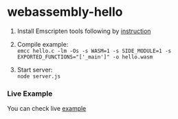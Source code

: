 # webassembly-hello

1. Install Emscripten tools following by [instruction](http://kripken.github.io/emscripten-site/docs/getting_started/downloads.html)

2. Compile example:<br/>
`emcc hello.c -lm -Os -s WASM=1 -s SIDE_MODULE=1 -s EXPORTED_FUNCTIONS="['_main']" -o hello.wasm`

3. Start server:<br/>
`node server.js`

### Live Example

You can check live [example](https://zdmitry.github.io/webassembly-hello/hello.html)
